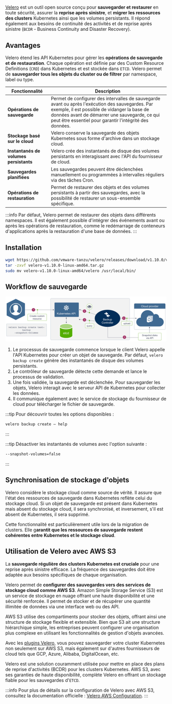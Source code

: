 # <KubernetesIcon icon='/clusters/learning/kubernetes/icons/velero.png' label='Velero' :width='45' :height='45' />

[Velero](https://velero.io/) est un outil open source conçu pour **sauvegarder et restaurer** en toute sécurité, assurer la **reprise après sinistre**, et **migrer les ressources des clusters** Kubernetes ainsi que les volumes persistants. Il répond également aux besoins de continuité des activités et de reprise après sinistre (`BCDR` - Business Continuity and Disaster Recovery).

## Avantages

Velero étend les API Kubernetes pour gérer les **opérations de sauvegarde et de restauration**. Chaque opération est définie par des Custom Resource Definitions (`CRD`) dans Kubernetes et est stockée dans `ETCD`. Velero permet de **sauvegarder tous les objets du cluster ou de filtrer** par namespace, label ou type.

| **Fonctionnalité** | **Description** |
|--------------------|-----------------|
| **Opérations de sauvegarde** | Permet de configurer des intervalles de sauvegarde avant ou après l'exécution des sauvegardes. Par exemple, il est possible de vidanger la base de données avant de démarrer une sauvegarde, ce qui peut être essentiel pour garantir l'intégrité des données. |
| **Stockage basé sur le cloud** | Velero conserve la sauvegarde des objets Kubernetes sous forme d'archive dans un stockage cloud. |
| **Instantanés de volumes persistants** | Velero crée des instantanés de disque des volumes persistants en interagissant avec l'API du fournisseur de cloud. |
| **Sauvegardes planifiées** | Les sauvegardes peuvent être déclenchées manuellement ou programmées à intervalles réguliers via des tâches Cron. |
| **Opérations de restauration** | Permet de restaurer des objets et des volumes persistants à partir des sauvegardes, avec la possibilité de restaurer un sous-ensemble spécifique. |

:::info
Par défaut, Velero permet de restaurer des objets dans différents namespaces. Il est également possible d'intégrer des événements avant ou après les opérations de restauration, comme le redémarrage de conteneurs d'applications après la restauration d'une base de données.
:::

## Installation

```sh
wget https://github.com/vmware-tanzu/velero/releases/download/v1.10.0/velero-v1.10.0-linux-amd64.tar.gz
tar -zxvf velero-v1.10.0-linux-amd64.tar.gz
sudo mv velero-v1.10.0-linux-amd64/velero /usr/local/bin/
```

## Workflow de sauvegarde

![velero-backup](/learning/kubernetes/velero-backup.jpg)


1. Le processus de sauvegarde commence lorsque le client Velero appelle l'API Kubernetes pour créer un objet de sauvegarde. Par défaut, `velero backup create` génère des instantanés de disque des volumes persistants.
2. Le contrôleur de sauvegarde détecte cette demande et lance le processus de validation.
3. Une fois validée, la sauvegarde est déclenchée. Pour sauvegarder les objets, Velero interagit avec le serveur API de Kubernetes pour collecter les données.
4. Il communique également avec le service de stockage du fournisseur de cloud pour télécharger le fichier de sauvegarde.

:::tip Pour découvrir toutes les options disponibles :
```sh
velero backup create — help
```
:::

:::tip Désactiver les instantanés de volumes avec l'option suivante :
```sh
--snapshot-volumes=false
```
:::

## Synchronisation de stockage d'objets

Velero considère le stockage cloud comme source de vérité. Il assure que l'état des ressources de sauvegarde dans Kubernetes reflète celui du stockage cloud. Si un objet de sauvegarde est présent dans Kubernetes mais absent du stockage cloud, il sera synchronisé, et inversement, s'il est absent de Kubernetes, il sera supprimé.

Cette fonctionnalité est particulièrement utile lors de la migration de clusters. Elle g**arantit que les ressources de sauvegarde restent cohérentes entre Kubernetes et le stockage cloud**.

## Utilisation de Velero avec AWS S3

La **sauvegarde régulière des clusters Kubernetes est cruciale** pour une reprise après sinistre efficace. La fréquence des sauvegardes doit être adaptée aux besoins spécifiques de chaque organisation.

Velero permet de **configurer des sauvegardes vers des services de stockage cloud comme AWS S3**. Amazon Simple Storage Service (S3) est un service de stockage en nuage offrant une haute disponibilité et une sécurité renforcée. Il permet de stocker et de récupérer une quantité illimitée de données via une interface web ou des API.

AWS S3 utilise des compartiments pour stocker des objets, offrant ainsi une structure de stockage flexible et extensible. Bien que S3 ait une structure hiérarchique simple, les entreprises peuvent configurer une organisation plus complexe en utilisant les fonctionnalités de gestion d'objets avancées.

Avec les [plugins Velero](https://velero.io/plugins/), vous pouvez sauvegarder votre cluster Kubernetes non seulement sur AWS S3, mais également sur d'autres fournisseurs de cloud tels que GCP, Azure, Alibaba, DigitalOcean, etc.

Velero est une solution couramment utilisée pour mettre en place des plans de reprise d'activités (BCDR) pour les clusters Kubernetes. AWS S3, avec ses garanties de haute disponibilité, complète Velero en offrant un stockage fiable pour les sauvegardes d'`ETCD`.

:::info
Pour plus de détails sur la configuration de Velero avec AWS S3, consultez la documentation officielle : [Velero AWS Configuration](https://velero.io/docs/v1.0.0/aws-config/.).
:::
